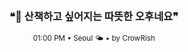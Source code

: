 <div align="center">

<br>

<h3>❝🌿 산책하고 싶어지는 따뜻한 오후네요❞</h3>

<sub>01:00 PM • Seoul 🌤️ • by CrowRish</sub>

<br>

</div>